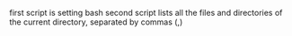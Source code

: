 first script is setting bash
second script lists all the files and directories of the current directory, separated by commas (,)

